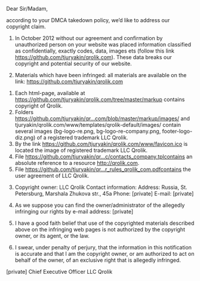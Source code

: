 Dear Sir/Madam,

according to your DMCA takedown policy, we’d like to address our copyright
claim.

1. In October 2012 without our agreement and confirmation by unauthorized
person on your website was placed information classified as
confidentially, exactly codes, data, images ets (follow this link
https://github.com/tjuryakin/qrolik.com). These data breaks our copyright
and potential security of our website.

2. Materials which have been infringed:
all materials are available on the link:
https://github.com/tjuryakin/qrolik.com
1) Each html-page, available at
https://github.com/tjuryakin/qrolik.com/tree/master/markup contains
copyright of Qrolik.
2) Folders
https://github.com/tjuryakin/qr...com/blob/master/markup/images/ and
tjuryakin/qrolik.com/www/templates/qrolik-default/images/ contain several
images (bg-logo-re.png, bg-logo-re-company.png, footer-logo-diz.png) of a
registered trademark LLC Qrolik.
3) By the link https://github.com/tjuryakin/qrolik.com/www/favicon.ico is
located the image of registered trademark LLC Qrolik.
4) File
https://github.com/tjuryakin/qr...c/contacts_company.tplcontains
an absolute reference to a resource
http://qrolik.com.
5) File
https://github.com/tjuryakin/qr...r_rules_qrolik_com.pdfcontains
the user agreement of LLC Qrolik.

3. Copyright owner: LLC Qrolik
Contact information:
Address: Russia, St. Petersburg, Marshala Zhukova str., 45a
Phone: [private]
E-mail: [private]

4. As we suppose you can find the owner/administrator of the allegedly
infringing our rights by e-mail address: [private]

5. I have a good faith belief that use of the copyrighted materials
described above on the infringing web pages is not authorized by the
copyright owner, or its agent, or the law.

6. I swear, under penalty of perjury, that the information in this
notification is accurate and that I am the copyright owner, or am
authorized to act on behalf of the owner, of an exclusive right that is
allegedly infringed.

[private]
Chief Executive Officer
LLC Qrolik

